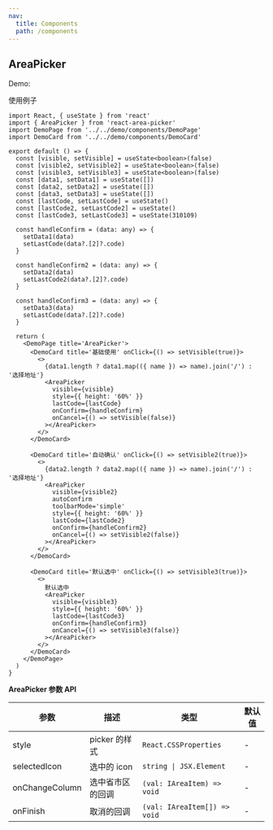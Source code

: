 ```yaml
---
nav:
  title: Components
  path: /components
---
```


## AreaPicker

Demo:

使用例子

```tsx
import React, { useState } from 'react'
import { AreaPicker } from 'react-area-picker'
import DemoPage from '../../demo/components/DemoPage'
import DemoCard from '../../demo/components/DemoCard'

export default () => {
  const [visible, setVisible] = useState<boolean>(false)
  const [visible2, setVisible2] = useState<boolean>(false)
  const [visible3, setVisible3] = useState<boolean>(false)
  const [data1, setData1] = useState([])
  const [data2, setData2] = useState([])
  const [data3, setData3] = useState([])
  const [lastCode, setLastCode] = useState()
  const [lastCode2, setLastCode2] = useState()
  const [lastCode3, setLastCode3] = useState(310109)

  const handleConfirm = (data: any) => {
    setData1(data)
    setLastCode(data?.[2]?.code)
  }

  const handleConfirm2 = (data: any) => {
    setData2(data)
    setLastCode2(data?.[2]?.code)
  }

  const handleConfirm3 = (data: any) => {
    setData3(data)
    setLastCode(data?.[2]?.code)
  }

  return (
    <DemoPage title='AreaPicker'>
      <DemoCard title='基础使用' onClick={() => setVisible(true)}>
        <>
          {data1.length ? data1.map(({ name }) => name).join('/') : '选择地址'}
          <AreaPicker
            visible={visible}
            style={{ height: '60%' }}
            lastCode={lastCode}
            onConfirm={handleConfirm}
            onCancel={() => setVisible(false)}
          ></AreaPicker>
        </>
      </DemoCard>

      <DemoCard title='自动确认' onClick={() => setVisible2(true)}>
        <>
          {data2.length ? data2.map(({ name }) => name).join('/') : '选择地址'}
          <AreaPicker
            visible={visible2}
            autoConfirm
            toolbarMode='simple'
            style={{ height: '60%' }}
            lastCode={lastCode2}
            onConfirm={handleConfirm2}
            onCancel={() => setVisible2(false)}
          ></AreaPicker>
        </>
      </DemoCard>

      <DemoCard title='默认选中' onClick={() => setVisible3(true)}>
        <>
          默认选中
          <AreaPicker
            visible={visible3}
            style={{ height: '60%' }}
            lastCode={lastCode3}
            onConfirm={handleConfirm3}
            onCancel={() => setVisible3(false)}
          ></AreaPicker>
        </>
      </DemoCard>
    </DemoPage>
  )
}
```

**AreaPicker 参数 API**

| 参数           | 描述             | 类型                         | 默认值 |
| -------------- | ---------------- | ---------------------------- | ------ |
| style          | picker 的样式    | `React.CSSProperties`        | -      |
| selectedIcon   | 选中的 icon      | `string \| JSX.Element`      | -      |
| onChangeColumn | 选中省市区的回调 | `(val: IAreaItem) => void`   | -      |
| onFinish       | 取消的回调       | `(val: IAreaItem[]) => void` | -      |
